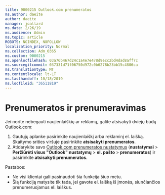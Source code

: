 ```yaml
---
title: 9000215 Outlook.com prenumeratos
ms.author: daeite
author: daeite
manager: joallard
ms.date: 2/26/19
ms.audience: Admin
ms.topic: article
ROBOTS: NOINDEX, NOFOLLOW
localization_priority: Normal
ms.collection: Adm_O365
ms.custom: 9000215
ms.openlocfilehash: 03a76b467d24c1a4e7e478d9ecc2bd4dad8aff7c
ms.sourcegitcommit: 037331d71f06750d972c0b6278b23bb15c4806ca
ms.translationtype: MT
ms.contentlocale: lt-LT
ms.lasthandoff: 10/18/2019
ms.locfileid: "36511819"
---
```

# <a name="subscriptions-and-unsubscribing"></a>Prenumeratos ir prenumeravimas

Jei norite nebegauti naujienlaiškių ar reklamų, galite atsisakyti dviejų būdų Outlook.com:

1. Gautųjų aplanke pasirinkite naujienlaiškį arba reklaminį el. laišką. Skaitymo srities viršuje pasirinkite **atsisakyti prenumeratos**.
2. Atidarykite savo [Outlook.com prenumeratos nustatymus](https://outlook.live.com/mail/options/mail/brandsSubscriptions) (**nustatymai** > **Peržiūrėti visus "Outlook" nustatymų** > **el. pašto** > **prenumeratos**) ir pasirinkite **atsisakyti prenumeratos**.

Pastabos:

- Ne visi klientai gali pasinaudoti šia funkcija šiuo metu.
- Šią funkciją matysite tik tada, jei gavote el. laišką iš įmonės, siunčiančios prenumeruojamus el. laiškus.